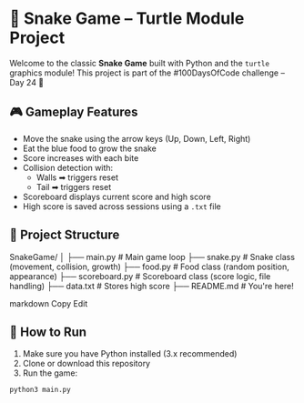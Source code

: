 # 🐍 Snake Game – Turtle Module Project

Welcome to the classic **Snake Game** built with Python and the `turtle` graphics module! This project is part of the #100DaysOfCode challenge – Day 24 🎯

## 🎮 Gameplay Features

- Move the snake using the arrow keys (Up, Down, Left, Right)
- Eat the blue food to grow the snake
- Score increases with each bite
- Collision detection with:
  - Walls ➡ triggers reset
  - Tail ➡ triggers reset
- Scoreboard displays current score and high score
- High score is saved across sessions using a `.txt` file

## 📁 Project Structure

SnakeGame/
│
├── main.py # Main game loop
├── snake.py # Snake class (movement, collision, growth)
├── food.py # Food class (random position, appearance)
├── scoreboard.py # Scoreboard class (score logic, file handling)
├── data.txt # Stores high score
├── README.md # You're here!

markdown
Copy
Edit

## 🚀 How to Run

1. Make sure you have Python installed (3.x recommended)
2. Clone or download this repository
3. Run the game:

```bash
python3 main.py